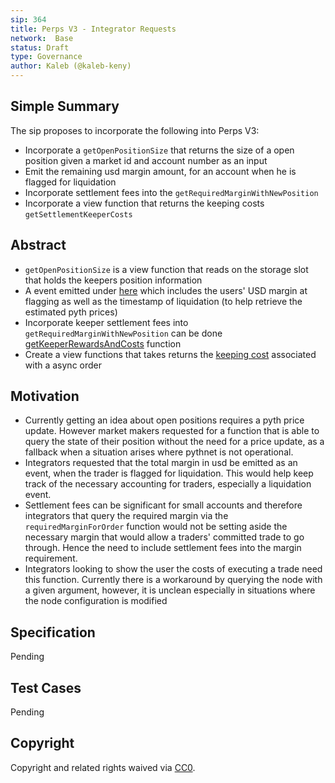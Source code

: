 ```yaml
---
sip: 364
title: Perps V3 - Integrator Requests
network:  Base
status: Draft
type: Governance
author: Kaleb (@kaleb-keny)
---
```


## Simple Summary

The sip proposes to incorporate the following into Perps V3:
- Incorporate a `getOpenPositionSize` that returns the size of a open position given a market id and account number as an input
- Emit the remaining usd margin amount, for an account when he is flagged for liquidation  
- Incorporate settlement fees into the `getRequiredMarginWithNewPosition` 
- Incorporate a view function that returns the  keeping costs `getSettlementKeeperCosts`

## Abstract

<!--A short (~200 word) description of the proposed change, the abstract should clearly describe the proposed change. This is what *will* be done if the SIP is implemented, not *why* it should be done or *how* it will be done. If the SIP proposes deploying a new contract, write, "we propose to deploy a new contract that will do x".-->

- `getOpenPositionSize` is a view function that reads on the storage slot that holds the keepers position information
- A event emitted under [here](https://github.com/Synthetixio/synthetix-v3/blob/main/markets/perps-market/contracts/modules/LiquidationModule.sol#L55) which includes the users' USD margin at flagging as well as the timestamp of liquidation (to help retrieve the estimated pyth prices)
- Incorporate keeper settlement fees into `getRequiredMarginWithNewPosition` can be done [getKeeperRewardsAndCosts](https://github.com/Synthetixio/synthetix-v3/blob/main/markets/perps-market/contracts/storage/AsyncOrder.sol#L560) function
- Create a view functions that takes returns the [keeping cost](https://github.com/Synthetixio/synthetix-v3/blob/main/markets/perps-market/contracts/storage/KeeperCosts.sol#L41) associated with a async order 

## Motivation

- Currently getting an idea about open positions requires a pyth price update. However market makers requested for a function that is able to query the state of their position without the need for a price update, as a fallback when a situation arises where pythnet is not operational.
- Integrators requested that the total margin in usd be emitted as an event, when the trader is flagged for liquidation. This would help keep track of the necessary accounting for traders, especially a liquidation event.
- Settlement fees can be significant for small accounts and therefore integrators that query the required margin via the `requiredMarginForOrder` function would not be setting aside the necessary margin that would allow a traders' committed trade to go through. Hence the need to include settlement fees into the margin requirement.
- Integrators looking to show the user the costs of executing a trade need this function. Currently there is a workaround by querying the node with a given argument, however, it is unclean especially in situations where the node configuration is modified 

## Specification

Pending

## Test Cases

Pending



## Copyright

Copyright and related rights waived via [CC0](https://creativecommons.org/publicdomain/zero/1.0/).
